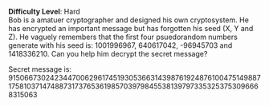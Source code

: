 **Difficulty Level**: Hard\
Bob is a amatuer cryptographer and designed his own cryptosystem. He has encrypted
an important message but has forgotten his seed (X, Y and Z). He vaguely remembers
that the first four psuedorandom numbers generate with his seed is: 1001996967, 
640617042, -96945703 and 1418336210. Can you help him decrypt the secret message?

Secret message is:
915066730242344700629617451930536631439876192487610047514988717581037147488731737653619857039798455381397973353253753096668315063